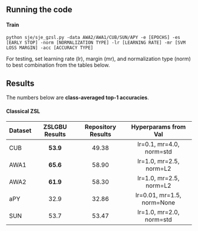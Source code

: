 ## Running the code

#### Train

```
python sje/sje_gzsl.py -data AWA2/AWA1/CUB/SUN/APY -e [EPOCHS] -es [EARLY STOP] -norm [NORMALIZATION TYPE] -lr [LEARNING RATE] -mr [SVM LOSS MARGIN] -acc [ACCURACY TYPE]
```
For testing, set learning rate (lr), margin (mr), and normalization type (norm) to best combination from the tables below.

## Results

The numbers below are **class-averaged top-1 accuracies**.

#### Classical ZSL

| Dataset | ZSLGBU Results| Repository Results | Hyperparams from Val     |
|---------|:-------------:|:------------------:|:------------------------:|
| CUB     |   **53.9**    |      49.38         |lr=0.1, mr=4.0, norm=std  |
| AWA1    |   **65.6**    |      58.90         |lr=1.0, mr=2.5, norm=L2   |
| AWA2    |   **61.9**    |      58.30         |lr=1.0, mr=2.5, norm=L2   |
| aPY     |     32.9      |      32.86         |lr=0.01, mr=1.5, norm=None|
| SUN     |     53.7      |      53.47         |lr=1.0, mr=2.0, norm=std  |